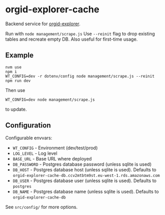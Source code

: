 # orgid-explorer-cache
Backend service for [orgid-explorer](https://github.com/windingtree/orgid-explorer).

Run with `node management/scrape.js`
Use `--reinit` flag to drop existing tables and recreate empty DB. Also useful for first-time usage.

## Example
```
nvm use
npm i
WT_CONFIG=dev -r dotenv/config node management/scrape.js --reinit
npm run dev
```

Then use
```
WT_CONFIG=dev node management/scrape.js
```
to update.

## Configuration

Configurable envvars:
- `WT_CONFIG` - Environment (dev/test/prod)
- `LOG_LEVEL` - Log level
- `BASE_URL` - Base URL where deployed
- `DB_PASSWORD` - Postgres database password (unless sqlite is used)
- `DB_HOST` - Postgres database host (unless sqlite is used). Defaults to `orgid-explorer-cache-db.ccv2mtbtm9st.eu-west-1.rds.amazonaws.com`
- `DB_USER` - Postgres database user (unless sqlite is used). Defaults to `postgres`
- `DB_NAME` - Postgres database name (unless sqlite is used). Defaults to `orgid-explorer-cache-db`

See `src/config/` for more options.